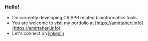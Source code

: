 ### Hello!

- I’m currently developing CRISPR related bioinformatics tools.
- You are welcome to visit my portfolio at [https://amirtaheri.info](https://amirtaheri.info)
- Let's connect on [linkedin](https://www.linkedin.com/in/ghahfarokhi/)
